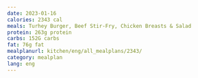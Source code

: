 ```yaml
---
date: 2023-01-16
calories: 2343 cal
meals: Turhey Burger, Beef Stir-Fry, Chicken Breasts & Salad
protein: 263g protein
carbs: 152G carbs
fat: 76g fat
mealplanurl: kitchen/eng/all_mealplans/2343/
category: mealplan
lang: eng
---
```

